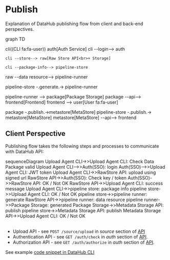 # Publish

Explanation of DataHub publishing flow from client and back-end perspectives.

<div class="mermaid">

graph TD


  cli((CLI fa:fa-user))
  auth[Auth Service]
  cli --login--> auth
  
	
	cli --store--> raw[Raw Store API<br>+ Storage]  
  
	cli --package-info--> pipeline-store
  raw --data resource--> pipeline-runner
  
  pipeline-store -.generate.-> pipeline-runner
	
  pipeline-runner --> package[Package Storage]
	package --api--> frontend[Frontend]
  frontend --> user[User fa:fa-user]
  

  
  package -.publish.->metastore[MetaStore]
  pipeline-store -.publish.-> metastore[MetaStore]
  metastore[MetaStore] --api--> frontend
  
</div>

## Client Perspective

Publishing flow takes the following steps and processes to communicate with DataHub API:

<div class="mermaid">
sequenceDiagram
Upload Agent CLI->>Upload Agent CLI: Check Data Package valid
Upload Agent CLI-->>Auth(SSO): login
Auth(SSO)-->>Upload Agent CLI: JWT token
Upload Agent CLI->>RawStore API: upload using signed url
RawStore API->>Auth(SSO): Check key / token
Auth(SSO)->>RawStore API: OK / Not OK
RawStore API->>Upload Agent CLI: success message
Upload Agent CLI->>pipeline store: package info
pipeline store->>Upload Agent CLI: OK / Not OK
pipeline store->>pipeline runner: generate
RawStore API->>pipeline runner: data resource
pipeline runner->>Package Storage: generated
Package Storage->>Metadata Storage API: publish
pipeline store->>Metadata Storage API: publish
Metadata Storage API->>Upload Agent CLI: OK / Not OK
</div>
<br>

* Upload API - see `POST /source/upload` in *source* section of [API][api]
* Authentication API - see `GET /auth/check` in *auth* section of [API][api].
* Authorization API - see `GET /auth/authorize` in *auth* section of [API][api].


See example [code snippet in DataHub CLI][publish-code]

[api]: /developers/api/
[publish-code]: https://github.com/datahq/datahub-cli/blob/b869d38073248903a944029cf93eddf3ef50001a/bin/data-push.js#L34

[api]: /developers/api/

